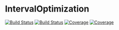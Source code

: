 # IntervalOptimization

[![Build Status](https://travis-ci.com/BryanCorzo/IntervalOptimization.jl.svg?branch=master)](https://travis-ci.com/BryanCorzo/IntervalOptimization.jl)
[![Build Status](https://ci.appveyor.com/api/projects/status/github/BryanCorzo/IntervalOptimization.jl?svg=true)](https://ci.appveyor.com/project/BryanCorzo/IntervalOptimization-jl)
[![Coverage](https://codecov.io/gh/BryanCorzo/IntervalOptimization.jl/branch/master/graph/badge.svg)](https://codecov.io/gh/BryanCorzo/IntervalOptimization.jl)
[![Coverage](https://coveralls.io/repos/github/BryanCorzo/IntervalOptimization.jl/badge.svg?branch=master)](https://coveralls.io/github/BryanCorzo/IntervalOptimization.jl?branch=master)
